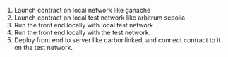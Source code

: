 1. Launch contract on local network like ganache
2. Launch contract on local test network like arbitrum sepolia
3. Run the front end locally with local test network
4. Run the front end locally with the test network.
5. Deploy front end to server like carbonlinked, and connect contract to it on the test network.